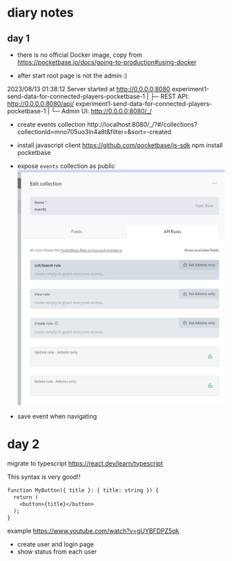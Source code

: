 # diary notes

## day 1
- there is no official Docker image, copy from https://pocketbase.io/docs/going-to-production#using-docker

- after start root page is not the admin :)

2023/08/13 01:38:12 Server started at http://0.0.0.0:8080
experiment1-send-data-for-connected-players-pocketbase-1  | ├─ REST API: http://0.0.0.0:8080/api/
experiment1-send-data-for-connected-players-pocketbase-1  | └─ Admin UI: http://0.0.0.0:8080/_/

- create events collection
http://localhost:8080/_/?#/collections?collectionId=mno705uo3ln4a8t&filter=&sort=-created

- install javascript client 
https://github.com/pocketbase/js-sdk
npm install pocketbase

- expose `events` collection as public 
![events-collection-api-rules.png](events-collection-api-rules.png)

- save event when navigating 


# day 2 

migrate to typescript 
https://react.dev/learn/typescript

This syntax is very good!!

```tsx
function MyButton({ title }: { title: string }) {
  return (
    <button>{title}</button>
  );
}
```

example https://www.youtube.com/watch?v=gUYBFDPZ5qk
- create user and login page 
- show status from each user
